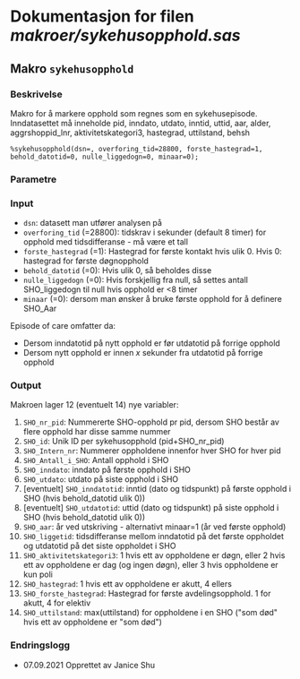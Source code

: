 
# Dokumentasjon for filen *makroer/sykehusopphold.sas*


## Makro `sykehusopphold`


 ### Beskrivelse
Makro for å markere opphold som regnes som en sykehusepisode. 
Inndatasettet må inneholde pid, inndato, utdato, inntid, uttid, aar, alder, aggrshoppid_lnr, aktivitetskategori3, hastegrad, uttilstand, behsh

```
%sykehusopphold(dsn=, overforing_tid=28800, forste_hastegrad=1, behold_datotid=0, nulle_liggedogn=0, minaar=0);
```
### Parametre

### Input
- `dsn`: datasett man utfører analysen på 
- `overforing_tid` (=28800): tidskrav i sekunder (default 8 timer) for opphold med tidsdifferanse - må være et tall
- `forste_hastegrad` (=1): Hastegrad for første kontakt hvis ulik 0. Hvis 0: hastegrad for første døgnopphold
- `behold_datotid` (=0): Hvis ulik 0, så beholdes disse 
- `nulle_liggedogn` (=0): Hvis forskjellig fra null, så settes antall SHO_liggedogn til null hvis opphold er <8 timer
- `minaar` (=0): dersom man ønsker å bruke første opphold for å definere SHO_Aar
  
Episode of care omfatter da:
- Dersom inndatotid på nytt opphold er før utdatotid på forrige opphold
- Dersom nytt opphold er innen *x* sekunder fra utdatotid på forrige opphold


 
### Output
Makroen lager 12 (eventuelt 14) nye variabler:
1.  `SHO_nr_pid`: Nummererte SHO-opphold pr pid, dersom SHO består av flere opphold har disse samme nummer
2.  `SHO_id`: Unik ID per sykehusopphold (pid+SHO_nr_pid)
3.  `SHO_Intern_nr`: Nummerer oppholdene innenfor hver SHO for hver pid
4.  `SHO_Antall_i_SHO`: Antall opphold i SHO
5.  `SHO_inndato`: inndato på første opphold i SHO
6.  `SHO_utdato`: utdato på siste opphold i SHO
7.  [eventuelt] `SHO_inndatotid`: inntid (dato og tidspunkt) på første opphold i SHO (hvis behold_datotid ulik 0))
8.  [eventuelt] `SHO_utdatotid`: uttid (dato og tidspunkt) på siste opphold i SHO (hvis behold_datotid ulik 0))
9.  `SHO_aar`: år ved utskriving - alternativt minaar=1 (år ved første opphold)
10. `SHO_liggetid`: tidsdifferanse mellom inndatotid på det første oppholdet og utdatotid på det siste oppholdet i SHO
11. `SHO_aktivitetskategori3`: 1 hvis ett av oppholdene er døgn, eller 2 hvis ett av oppholdene er dag (og ingen døgn), eller 3 hvis oppholdene er kun poli
12. `SHO_hastegrad`: 1 hvis ett av oppholdene er akutt, 4 ellers
13. `SHO_forste_hastegrad`: Hastegrad for første avdelingsopphold. 1 for akutt, 4 for elektiv
14. `SHO_uttilstand`: max(uttilstand) for oppholdene i en SHO ("som død" hvis ett av oppholdene er "som død")


### Endringslogg
- 07.09.2021 Opprettet av Janice Shu
